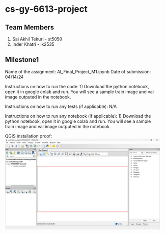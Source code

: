 # cs-gy-6613-project

## Team Members
1. Sai Akhil Tekuri - st5050
2. Inder Khatri - ik2535

## Milestone1
Name of the assignment: AI_Final_Project_M1.ipynb
Date of submission: 04/14/24

Instructions on how to run the code: 1) Download the python notebook, open it in google colab and run. You will see a sample train image and val image outputed in the notebook.

Instructions on how to run any tests (if applicable): N/A 

Instructions on how to run any notebook (if applicable): 1) Download the python notebook, open it in google colab and run. You will see a sample train image and val image outputed in the notebook.

QGIS installation proof:
<img src="https://github.com/TekuriSaiAkhil/cs-gy-6613-project/blob/main/QGIS.jpeg" width="1000px"/>
